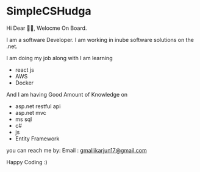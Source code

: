 # SimpleCSHudga

Hi Dear 🙋‍♂, Welocme On Board. 

I am a software Developer. I am working in inube software solutions on the .net.

I am doing my job along with I am learning 
* react js
* AWS
* Docker

And I am having Good Amount of Knowledge on 
* asp.net restful api
* asp.net mvc
* ms sql
* c# 
* js
* Entity Framework

you can reach me by:
Email : gmallikarjun17@gmail.com

Happy Coding :)
